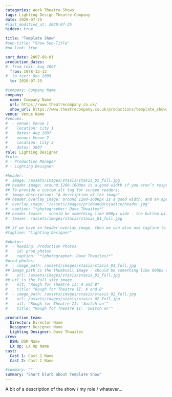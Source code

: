 ```yaml
---
categories: Work Theatre Shows
tags: Lighting-Design Theatre-Company
date: 2020-07-25
#last_modified_at: 2020-07-25
hidden: true

title: "Template Show"
#sub-title: "Show Sub-Title"
#no-link: true

sort_date: 2007-08-01
production_dates:
#  from_text: Aug 2007
  from: 1978-12-13
#  to_text: Dec 2009
  to: 2020-07-25

#company: Company Name
company:
  name: Company Name
  url: https://www.theatrecompany.co.uk/
  show_url: https://www.theatrecompany.co.uk/productions/template_show/
venue: Venue Name
#venues:
#  - venue: Venue 1
#    location: City 1
#    dates: Aug 2007
#  - venue: Venue 2
#    location: City 2
#    dates: 2007
role: Lighting Designer
#role:
# - Production Manager
# - Lighting Designer

#header:
#  image: /assets/images/stasis/stasis_01_full.jpg
## header.image: around 1280-1600px is a good width if you aren’t responsively serving up images. Probably shouldn't be very tall - ~320-400px, maybe less..??
## To provide a custom alt tag for screen readers:
#  image_description: "A description of the image"
## header.overlay_image: around 1280-1600px is a good width, and an apect ratio of 3:4 seems to work (for me...)
#  overlay_image: "/assets/images/prideandprejudice/header.jpg"
#  caption: "*photographer: Dave Thwaites*"
## header.teaser - should be something like 600px wide - the bottom will get cropped off if more than ~300px(?) tall, as the archive page resizes...
#  teaser: /assets/images/stasis/stasis_01_full.jpg

## if we have an header.overlay_image, then we can also use tagline to highlight my production role(s).  Note: can use MarkDown...:
#tagline: "Lighting Designer"

#photos:
#  - heading: Production Photos
#    id: prod_photos
#    caption: "*(photographer: Dave Thwaites)*"
#prod_photos:
#  - image_path: /assets/images/stasis/stasis_01_full.jpg
## image_path is the thumbnail image - should be something like 600px wide
#    url: /assets/images/stasis/stasis_01_full.jpg
## url is the full size image
#    alt: "Rough for Theatre II: A and B"
#    title: "Rough for Theatre II: A and B"
#  - image_path: /assets/images/stasis/stasis_02_full.jpg
#    url: /assets/images/stasis/stasis_02_full.jpg
#    alt: "Rough for Theatre II: 'Switch on'"
#    title: "Rough for Theatre II: 'Switch on'"

production_team:
  Director: Director Name
  Designer: Designer Name
  Lighting Designer: Dave Thwaites
crew:
  DSM: DSM Name
  LX Op: LX Op Name
cast:
  Cast 1: Cast 1 Name
  Cast 2: Cast 2 Name

#summary: ""
summary: "Short blurb about Template Show"
---
```

A bit of a description of the show / my role / whatever...
